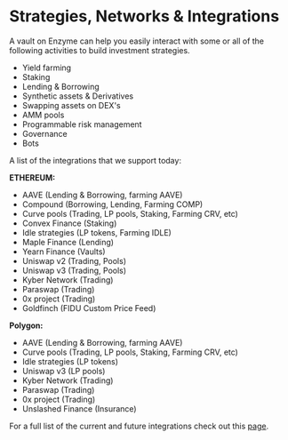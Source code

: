 # Strategies, Networks & Integrations

A vault on Enzyme can help you easily interact with some or all of the following activities to build investment strategies.&#x20;

* Yield farming&#x20;
* Staking
* Lending & Borrowing
* Synthetic assets & Derivatives&#x20;
* Swapping assets on DEX's
* AMM pools
* Programmable risk management
* Governance
* Bots



A list of the integrations that we support today:

**ETHEREUM:**

* AAVE (Lending & Borrowing, farming AAVE)
* Compound (Borrowing, Lending, Farming COMP)
* Curve pools (Trading, LP pools, Staking, Farming CRV, etc)
* Convex Finance (Staking)
* Idle strategies (LP tokens, Farming IDLE)
* Maple Finance (Lending)
* Yearn Finance (Vaults)
* Uniswap v2 (Trading, Pools)
* Uniswap v3 (Trading, Pools)
* Kyber Network (Trading)
* Paraswap (Trading)
* 0x project (Trading)
* Goldfinch (FIDU Custom Price Feed)



**Polygon:**

* AAVE (Lending & Borrowing, farming AAVE)
* Curve pools (Trading, LP pools, Staking, Farming CRV, etc)
* Idle strategies (LP tokens)
* Uniswap v3 (LP pools)
* Kyber Network (Trading)
* Paraswap (Trading)
* 0x project (Trading)
* Unslashed Finance (Insurance)



For a full list of the current and future integrations check out this [page](https://app.enzyme.finance/discover/integrations).
